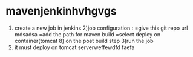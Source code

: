 # mavenjenkinhvhgvgs 
1) create a new job in jenkins
2)job configuration : =give this git repo url mdsadsa
                      =add the path for maven build
                      =select deploy on container(tomcat 8) on the post build step 
3)run the job
4) it must deploy on tomcat serverweffewdfd 
faefa
